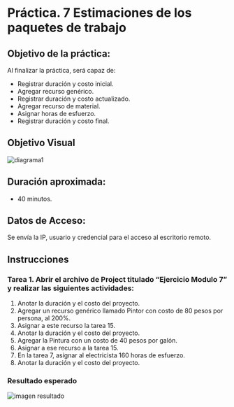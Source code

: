 # Práctica. 7 Estimaciones de los paquetes de trabajo

## Objetivo de la práctica:
Al finalizar la práctica, será capaz de:
- Registrar duración y costo inicial.
- Agregar recurso genérico.
- Registrar duración y costo actualizado.
- Agregar recurso de material.
- Asignar horas de esfuerzo.
- Registrar duración y costo final.

## Objetivo Visual 

![diagrama1](../images/7.1.jpg)

## Duración aproximada:
- 40 minutos.

## Datos de Acceso:
Se envía la IP, usuario y credencial para el acceso al escritorio remoto.

## Instrucciones 
### Tarea 1. Abrir el archivo de Project titulado “Ejercicio Modulo 7” y realizar las siguientes actividades:
1.	Anotar la duración y el costo del proyecto.
2.	Agregar un recurso genérico llamado Pintor con costo de 80 pesos por persona, al 200%.
3.	Asignar a este recurso la tarea 15.
4.	Anotar la duración y el costo del proyecto.
5.	Agregar la Pintura con un costo de 40 pesos por galón.
6.	Asignar a ese recurso a la tarea 15. 
7.	En la tarea 7, asignar al electricista 160 horas de esfuerzo.
8.	Anotar la duración y el costo del proyecto.

### Resultado esperado

![imagen resultado](../images/7.2.jpg)
